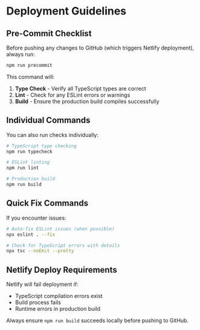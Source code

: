 # Deployment Guidelines

## Pre-Commit Checklist

Before pushing any changes to GitHub (which triggers Netlify deployment), always run:

```bash
npm run precommit
```

This command will:
1. **Type Check** - Verify all TypeScript types are correct
2. **Lint** - Check for any ESLint errors or warnings
3. **Build** - Ensure the production build compiles successfully

## Individual Commands

You can also run checks individually:

```bash
# TypeScript type checking
npm run typecheck

# ESLint linting
npm run lint

# Production build
npm run build
```

## Quick Fix Commands

If you encounter issues:

```bash
# Auto-fix ESLint issues (when possible)
npx eslint . --fix

# Check for TypeScript errors with details
npx tsc --noEmit --pretty
```

## Netlify Deploy Requirements

Netlify will fail deployment if:
- TypeScript compilation errors exist
- Build process fails
- Runtime errors in production build

Always ensure `npm run build` succeeds locally before pushing to GitHub.